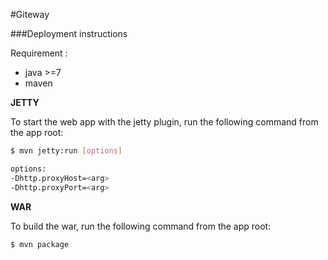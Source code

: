 #Giteway


###Deployment instructions

Requirement : 
* java >=7
* maven

**JETTY**

To start the web app with the jetty plugin, run the following command from the app root:

```sh
$ mvn jetty:run [options]

options:
-Dhttp.proxyHost=<arg>
-Dhttp.proxyPort=<arg>
```

**WAR**

To build the war, run the following command from the app root:
```sh
$ mvn package
```
